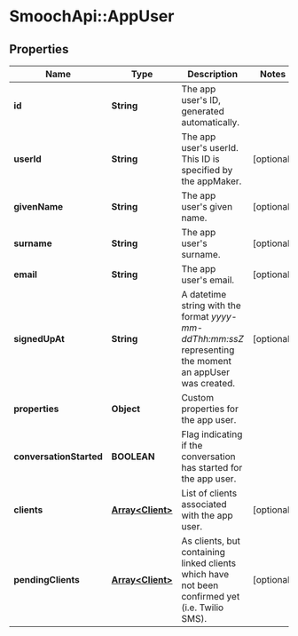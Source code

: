 # SmoochApi::AppUser

## Properties
Name | Type | Description | Notes
------------ | ------------- | ------------- | -------------
**id** | **String** | The app user&#39;s ID, generated automatically. | 
**userId** | **String** | The app user&#39;s userId. This ID is specified by the appMaker.  | [optional] 
**givenName** | **String** | The app user&#39;s given name. | [optional] 
**surname** | **String** | The app user&#39;s surname. | [optional] 
**email** | **String** | The app user&#39;s email. | [optional] 
**signedUpAt** | **String** | A datetime string with the format *yyyy-mm-ddThh:mm:ssZ* representing the moment an appUser was created. | [optional] 
**properties** | **Object** | Custom properties for the app user. | 
**conversationStarted** | **BOOLEAN** | Flag indicating if the conversation has started for the app user. | 
**clients** | [**Array&lt;Client&gt;**](Client.md) | List of clients associated with the app user. | [optional] 
**pendingClients** | [**Array&lt;Client&gt;**](Client.md) | As clients, but containing linked clients which have not been confirmed yet (i.e. Twilio SMS). | [optional] 



